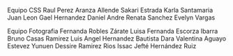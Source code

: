 Equipo CSS
Raul Perez
Aranza Allende
Sakari Estrada
Karla Santamaria
Juan Leon
Gael Hernandez
Daniel Andre
Renata Sanchez
Evelyn Vargas

Equipo Fotografia
Fernanda Robles Zárate
Luisa Fernanda Escorza Ibarra
Bruno Casas Ramirez
Luis Angel Hernandez Bautista
Dara Valentina Aguayo Estevez
Yunuen Dessire Ramirez Rios
Issac Jefté Hernández Ruiz 
